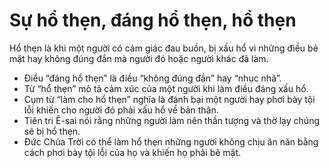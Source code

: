 # Sự hổ thẹn, đáng hổ thẹn, hổ thẹn

Hổ thẹn là khi một người có cảm giác đau buồn, bị xấu hổ vì những điều bẻ mặt hay không đúng đắn mà người đó hoặc người khác đã làm.
- Điều “đáng hổ thẹn” là điều “không đúng đắn” hay “nhục nhã”.
- Từ “hổ thẹn” mô tả cảm xúc của một người khi làm điều đáng xấu hổ. 
- Cụm từ “làm cho hổ thẹn” nghĩa là đánh bại một người hay phơi bày tội lỗi khiến cho người đó phải xấu hổ về bản thân. 
- Tiên tri Ê-sai nói rằng những người làm nên thần tượng và thờ lạy chúng sẽ bị hổ thẹn. 
- Đức Chúa Trời có thể làm hổ thẹn những người không chịu ăn năn bằng cách phơi bày tội lỗi của họ và khiến họ phải bẽ mặt.

